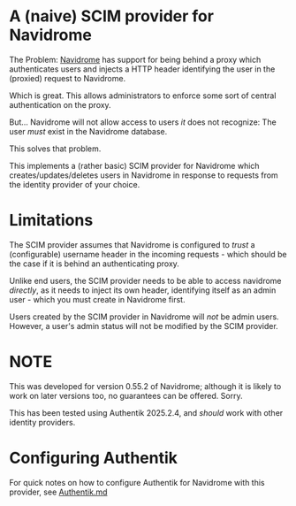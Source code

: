 # A (naive) SCIM provider for Navidrome #

The Problem: [Navidrome](https://www.navidrome.org/) has support for
being behind a proxy which authenticates users and injects a HTTP
header identifying the user in the (proxied) request to Navidrome.

Which is great. This allows administrators to enforce some sort of
central authentication on the proxy.

But... Navidrome will not allow access to users _it_ does not
recognize: The user _must_ exist in the Navidrome database.

This solves that problem.

This implements a (rather basic) SCIM provider for Navidrome which
creates/updates/deletes users in Navidrome in response to requests
from the identity provider of your choice.

# Limitations #

The SCIM provider assumes that Navidrome is configured to _trust_ a
(configurable) username header in the incoming requests - which should
be the case if it is behind an authenticating proxy.

Unlike end users, the SCIM provider needs to be able to access
navidrome _directly_, as it needs to inject its own header,
identifying itself as an admin user - which you must create in
Navidrome first.

Users created by the SCIM provider in Navidrome will _not_ be admin
users. However, a user's admin status will not be modified by the SCIM
provider.

# NOTE #

This was developed for version 0.55.2 of Navidrome; although it is
likely to work on later versions too, no guarantees can be
offered. Sorry.

This has been tested using Authentik 2025.2.4, and _should_ work with
other identity providers.

# Configuring Authentik #

For quick notes on how to configure Authentik for Navidrome with this
provider, see [Authentik.md](Authentik.md)
